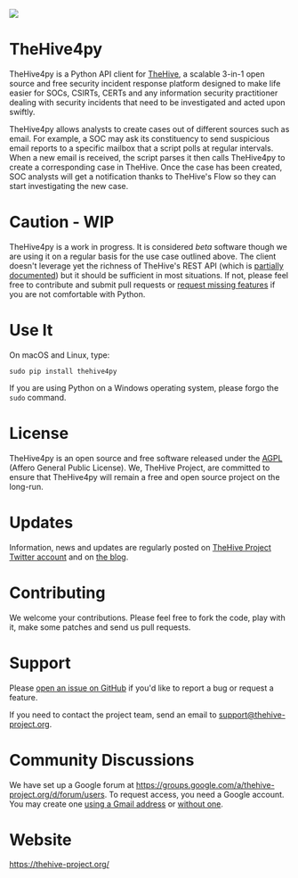
![](https://thehive-project.org/img/logo.png)

# TheHive4py
TheHive4py is a Python API client for [TheHive](https://thehive-project.org/), a scalable 3-in-1 open source and free security incident response platform designed to make life easier for SOCs, CSIRTs, CERTs and any information security practitioner dealing with security incidents that need to be investigated and acted upon swiftly.

TheHive4py allows analysts to create cases out of different sources such as email. For example, a SOC may ask its constituency to send suspicious email reports to a specific mailbox that a script polls at regular intervals. When a new email is received, the script parses it then calls TheHive4py to create a corresponding case in TheHive. Once the case has been created, SOC analysts will get a notification thanks to TheHive's Flow so they can start investigating the new case.

# Caution - WIP
TheHive4py is a work in progress. It is considered *beta* software though we are using it on a regular basis for the use case outlined above. The client doesn't leverage yet the richness of TheHive's REST API (which is [partially documented](https://github.com/CERT-BDF/TheHive/wiki/API%20documentation)) but it should be sufficient in most situations. If not, please feel free to contribute and submit pull requests or [request missing features](https://github.com/CERT-BDF/TheHive4py/issues/new) if you are not comfortable with Python.

# Use It
On macOS and Linux, type:
```
sudo pip install thehive4py
```

If you are using Python on a Windows operating system, please forgo the `sudo` command.

# License
TheHive4py is an open source and free software released under the [AGPL](https://github.com/CERT-BDF/TheHive/blob/master/LICENSE) (Affero General Public License). We, TheHive Project, are committed to ensure that TheHive4py will remain a free and open source project on the long-run.

# Updates
Information, news and updates are regularly posted on [TheHive Project Twitter account](https://twitter.com/thehive_project) and on [the blog](https://blog.thehive-project.org/).

# Contributing
We welcome your contributions. Please feel free to fork the code, play with it, make some patches and send us pull requests.

# Support
Please [open an issue on GitHub](https://github.com/CERT-BDF/TheHive4py/issues/new) if you'd like to report a bug or request a feature.

If you need to contact the project team, send an email to <support@thehive-project.org>.

# Community Discussions
We have set up a Google forum at <https://groups.google.com/a/thehive-project.org/d/forum/users>. To request access, you need a Google account. You may create one [using a Gmail address](https://accounts.google.com/SignUp?hl=en) or [without one](https://accounts.google.com/SignUpWithoutGmail?hl=en).

# Website
<https://thehive-project.org/>
